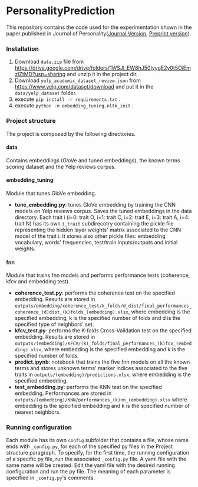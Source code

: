 # PersonalityPrediction
This repository contains the code used for the experimentation shown in the paper published in Journal of Personality([Journal Version](https://doi.org/10.1111/jopy.12915), [Preprint version](https://doi.org/10.31234/osf.io/9t5ep)).

### Installation
1) Download `data.zip` file from https://drive.google.com/drive/folders/1WSJl_EW8hJ50IyygE2y0t5OiEmzlZtMD?usp=sharing and unzip it in the project dir.
2) Download `yelp_academic_dataset_review.json` from https://www.yelp.com/dataset/download and put it in the `data/yelp_dataset` folder.
3) execute `pip install -r requirements.txt` .
4) execute `python -m embedding_tuning.nltk_init` .

### Project structure
The project is composed by the following directories.
#### data
Contains embeddings (GloVe and tuned embeddings), the known terms scoring dataset and the Yelp reviews corpus.
#### embedding_tuning
Module that tunes GloVe embedding.
* **tune_embedding.py**: tunes GloVe embedding by training the CNN models on Yelp reviews corpus. Saves the tuned embeddings in the data directory. Each trait i (i=0: trait O, i=1: trait C, i=2: trait E, i=3: trait A, i=4: trait N) has its own `i_trait` subdirecotry containing the pickle file representing the hidden layer weights' matrix associated to the CNN model of the trait i. It stores also other pickle files: embedding vocabulary, words' frequencies, test/train inputs/outputs and initial weights.
#### fnn
Module that trains fnn models and performs performance tests (coherence, kfcv and embedding test).
* **coherence_test.py**: performs the coherence test on the specified embedding. Results are stored in `outputs/embedding/coherence_test/k_folds/d_dist/final_performances_coherence_(d)dist_(k)folds_(embedding).xlsx`, where embedding is the specified embedding, k is the specified number of folds and d is the specified type of neighbors' set.
* **kfcv_test.py**: performs the K-folds Cross-Validation test on the specified embedding. Results are stored in `outputs/(embedding)/KFCV/(k)_folds/final_performances_(k)fcv_(embedding).xlsx`, where embedding is the specified embedding and k is the specified number of folds.
* **predict.ipynb**: notebook that trains the five fnn models on all the known terms and stores unknown terms' marker indices associated to the five traits in `outputs/(embedding)/predictions.xlsx`, where embedding is the specified embedding.
* **test_embedding.py**: performs the KNN test on the specified embedding. Performances are stored in `outputs/(embedding)/KNN/performances_(k)nn_(embedding).xlsx` where embedding is the specified embedding and k is the specified number of nearest neighbors.

### Running configuration
Each module has its own `config` subfolder that contains a file, whose name ends with `_config.py`, for each of the specified py files in the Project structure paragraph.
To specify, for the first time, the running configuration of a specific py file, run the associated `_config.py` file. A yaml file with the same name will be created. Edit the yaml file with the desired running configuration and run the py file. The meaning of each parameter is specified in `_config.py`'s comments.
